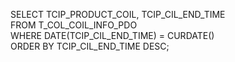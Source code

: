 SELECT TCIP_PRODUCT_COIL, TCIP_CIL_END_TIME  
FROM T_COL_COIL_INFO_PDO  
WHERE DATE(TCIP_CIL_END_TIME) = CURDATE()  
ORDER BY TCIP_CIL_END_TIME DESC;